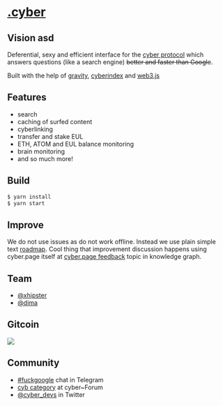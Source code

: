 # [.cyber](https://cyber.page)

## Vision  asd

Deferential, sexy and efficient interface for the [cyber protocol](https://ipfs.io/ipfs/QmQ1Vong13MDNxixDyUdjniqqEj8sjuNEBYMyhQU4gQgq3) which answers questions (like a search engine) ~~better and faster than Google~~.

Built with the help of [gravity](https://github.com/cybercongress/gravity), [cyberindex](https://github.com/cybercongress/cyberindex) and [web3.js](https://github.com/ethereum/web3.js)

## Features
- search
- caching of surfed content
- cyberlinking
- transfer and stake EUL
- ETH, ATOM and EUL balance monitoring
- brain monitoring
- and so much more!

## Build

```sh
$ yarn install
$ yarn start
```

## Improve

We do not use issues as do not work offline. Instead we use plain simple text [roadmap](/roadmap.md). Cool thing that improvement discussion happens using cyber.page itself at [cyber.page feedback](https://cyber.page/search/cyber.page%20feedback) topic in knowledge graph.


## Team
- [@xhipster](https://github.com/xhipster)
- [@dima](https://github.com/dimakorzhovnik)

## Gitcoin
<a href="https://gitcoin.co/explorer?q=dot-cyber">
 <img src="https://gitcoin.co/funding/embed?repo=https://github.com/cybercongress/dot-cyber">
</a>

## Community
- [#fuckgoogle](https://t.me/fuckgoogle) chat in Telegram
- [cyb category](https://ai.cybercongress.ai/c/cyb) at cyber~Forum
- [@cyber_devs](https://twitter.com/cyber_devs) in Twitter
